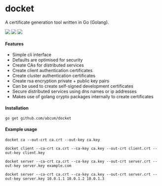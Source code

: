 # docket

A certificate generation tool written in Go (Golang).

[![](https://img.shields.io/badge/godoc-reference-blue.svg?style=flat-square)](https://godoc.org/github.com/abcum/docket) [![](https://goreportcard.com/badge/github.com/abcum/docket?style=flat-square)](https://goreportcard.com/report/github.com/abcum/docket) [![](https://img.shields.io/badge/license-Apache_License_2.0-blue.svg?style=flat-square)](https://github.com/abcum/docket) 

#### Features

- Simple cli interface
- Defaults are optimised for security
- Create CAs for distributed services
- Create client authentication certificates
- Create cluster authentication certificates
- Create rsa encryption private + public key pairs
- Can be used to create self-signed development certificates
- Secure distributed services using dns names or ip addresses
- Makes use of golang crypto packages internally to create certificates 

#### Installation

```
go get github.com/abcum/docket
```

#### Example usage

```
docket ca --out-crt ca.crt --out-key ca.key
```

```
docket client --ca-crt ca.crt --ca-key ca.key --out-crt client.crt --out-key client.key
```

```
docket server --ca-crt ca.crt --ca-key ca.key --out-crt server.crt --out-key server.key example.com
```

```
docket server --ca-crt ca.crt --ca-key ca.key --out-crt server.crt --out-key server.key 10.0.1.1 10.0.1.2 10.0.1.3
```